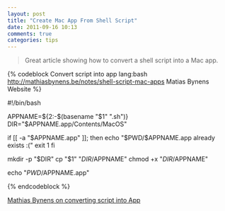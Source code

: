 ```yaml
---
layout: post
title: "Create Mac App From Shell Script"
date: 2011-09-16 10:13
comments: true
categories: tips
---
```


> Great article showing how to convert a shell script into a Mac app.

{% codeblock Convert script into app lang:bash http://mathiasbynens.be/notes/shell-script-mac-apps Matias Bynens Website %}

#!/bin/bash

APPNAME=${2:-$(basename "$1" ".sh")}
DIR="$APPNAME.app/Contents/MacOS"

if [[ -a "$APPNAME.app" ]]; then
  echo "$PWD/$APPNAME.app already exists :("
  exit 1
fi

mkdir -p "$DIR"
cp "$1" "$DIR/$APPNAME"
chmod +x "$DIR/$APPNAME"

echo "$PWD/$APPNAME.app"

{% endcodeblock %}

[Mathias Bynens on converting script into App](http://mathiasbynens.be/notes/shell-script-mac-apps)


